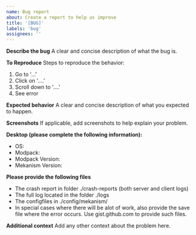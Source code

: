 ```yaml
---
name: Bug report
about: Create a report to help us improve
title: '[BUG]'
labels: 'bug'
assignees: ''
---
```


**Describe the bug**
A clear and concise description of what the bug is.

**To Reproduce**
Steps to reproduce the behavior:
1. Go to '...'
2. Click on '....'
3. Scroll down to '....'
4. See error

**Expected behavior**
A clear and concise description of what you expected to happen.

**Screenshots**
If applicable, add screenshots to help explain your problem.

**Desktop (please complete the following information):**
 - OS: 
 - Modpack:
 - Modpack Version:
 - Mekanism Version:

**Please provide the following files**
+ The crash report in folder ./crash-reports (both server and client logs)
+ The full log located in the folder ./logs
+ The configfiles in ./config/mekanism/
+ In special cases where there will be alot of work, also provide the save file where the error occurs.
Use gist.github.com to provide such files.

**Additional context**
Add any other context about the problem here.
